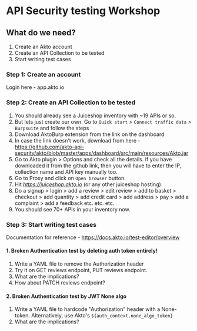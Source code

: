 # API Security testing Workshop

## What do we need?
1. Create an Akto account
2. Create an API Collection to be tested
3. Start writing test cases

### Step 1: Create an account
Login here - app.akto.io
   
### Step 2: Create an API Collection to be tested
1. You should already see a Juiceshop inventory with ~19 APIs or so.
2. But lets just create our own. Go to `Quick start` > `Connect traffic data` > `Burpsuite` and follow the steps
3. Download AktoBurp extension from the link on the dashboard
4. In case the link doesn't work, download from here - https://github.com/akto-api-security/akto/blob/master/apps/dashboard/src/main/resources/Akto.jar
5. Go to Akto plugin > Options and check all the details. If you have downloaded it from the github link, then you will have to enter the IP, collection name and API key manually too.
6. Go to Proxy and click on `Open browser` button.
7. Hit *https://juiceshop.akto.io* (or any other juiceshop hosting)
8. Do a signup > login > add a review > edit review > add to basket > checkout > add quantity > add credit card > add address > pay > add a complaint > add a feedback etc. etc. etc.
9. You should see 70+ APIs in your inventory now.


### Step 3: Start writing test cases
Documentation for reference - https://docs.akto.io/test-editor/overview

#### 1. Broken Authentication test by deleting auth token entirely!
1. Write a YAML file to remove the Authorization header
2. Try it on GET reviews endpoint, PUT reviews endpoint. 
3. What are the implications?
4. How about PATCH reviews endpoint? 

#### 2. Broken Authentication test by JWT None algo
1. Write a YAML file to hardcode "Authorization" header with a None-token. Alternatively, use Akto's `${auth_context.none_algo_token}`
2. What are the implications?


